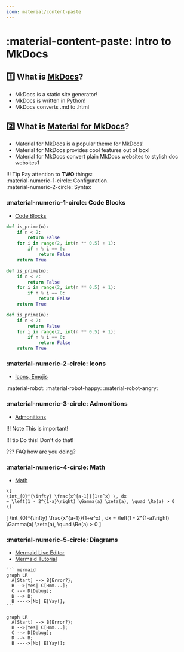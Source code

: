 ```yaml
---
icon: material/content-paste
---
```


# :material-content-paste: Intro to MkDocs

## 1️⃣ What is [MkDocs](https://www.mkdocs.org/)?

* MkDocs is a static site generator!
* MkDocs is written in Python!
* MkDocs converts .md to .html

## 2️⃣ What is [Material for MkDocs](https://squidfunk.github.io/mkdocs-material/)?

* Material for MkDocs is a popular theme for MkDocs!
* Material for MkDocs provides cool features out of box!
* Material for MkDocs convert plain MkDocs websites to stylish doc websites1

!!! Tip
    Pay attention to **TWO** things:  
    :material-numeric-1-circle: Configuration.  
    :material-numeric-2-circle: Syntax 


### :material-numeric-1-circle: Code Blocks

* [Code Blocks](https://squidfunk.github.io/mkdocs-material/reference/code-blocks/)

```py title="prime.py"
def is_prime(n):
    if n < 2:
        return False
    for i in range(2, int(n ** 0.5) + 1):
        if n % i == 0:
            return False
    return True
```

```py linenums="1"
def is_prime(n):
    if n < 2:
        return False
    for i in range(2, int(n ** 0.5) + 1):
        if n % i == 0:
            return False
    return True
```

```py linenums="1" hl_lines="2-4"
def is_prime(n):
    if n < 2:
        return False
    for i in range(2, int(n ** 0.5) + 1):
        if n % i == 0:
            return False
    return True
```


### :material-numeric-2-circle: Icons

* [Icons, Emojis](https://squidfunk.github.io/mkdocs-material/reference/icons-emojis/)

:material-robot: :material-robot-happy: :material-robot-angry:

### :material-numeric-3-circle: Admonitions

* [Admonitions](https://squidfunk.github.io/mkdocs-material/reference/admonitions/)

!!! Note
    This is important!

!!! tip
    Do this! Don't do that!

??? FAQ
    how are you doing?

### :material-numeric-4-circle: Math

* [Math](https://squidfunk.github.io/mkdocs-material/reference/math/)


```
\[
\int_{0}^{\infty} \frac{x^{a-1}}{1+e^x} \, dx 
= \left(1 - 2^{1-a}\right) \Gamma(a) \zeta(a), \quad \Re(a) > 0
\]
```

\[
\int_{0}^{\infty} \frac{x^{a-1}}{1+e^x} \, dx 
= \left(1 - 2^{1-a}\right) \Gamma(a) \zeta(a), \quad \Re(a) > 0
\]


### :material-numeric-5-circle: Diagrams

* [Mermaid Live Editor](https://mermaid.live/edit)
* [Mermaid Tutorial](https://mermaid.js.org/intro/)


````
``` mermaid
graph LR
  A[Start] --> B{Error?};
  B -->|Yes| C[Hmm...];
  C --> D[Debug];
  D --> B;
  B ---->|No| E[Yay!];
```
````

``` mermaid
graph LR
  A[Start] --> B{Error?};
  B -->|Yes| C[Hmm...];
  C --> D[Debug];
  D --> B;
  B ---->|No| E[Yay!];
```

